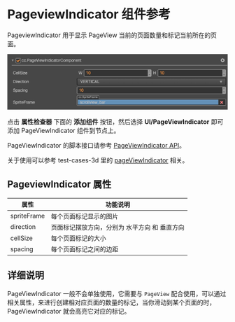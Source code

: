 # PageviewIndicator 组件参考

PageviewIndicator 用于显示 PageView 当前的页面数量和标记当前所在的页面。

![pageviewindicator.png](./pageviewindicator/pageviewindicator.png)

点击 **属性检查器** 下面的 **添加组件** 按钮，然后选择 **UI/PageViewIndicator** 即可添加 PageViewIndicator 组件到节点上。

PageViewIndicator 的脚本接口请参考 [PageViewIndicator API](https://docs.cocos.com/creator3d/api/zh/classes/ui.pageviewindicator.html)。

关于使用可以参考 test-cases-3d 里的 [pageViewIndicator](https://github.com/cocos-creator/test-cases-3d/tree/master/assets/cases/ui/15.pageview) 相关。

## PageviewIndicator 属性

| 属性 |   功能说明 |
| -------------- | ----------- |
| spriteFrame | 每个页面标记显示的图片 |
| direction | 页面标记摆放方向，分别为 水平方向 和 垂直方向 |
| cellSize | 每个页面标记的大小 |
| spacing | 每个页面标记之间的边距 |

## 详细说明

PageViewIndicator 一般不会单独使用，它需要与 `PageView` 配合使用，可以通过相关属性，来进行创建相对应页面的数量的标记，当你滑动到某个页面的时，PageViewIndicator 就会高亮它对应的标记。
